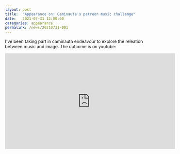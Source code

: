 ```yaml
---
layout: post
title:  "Appearance on: Caminauta's patreon music challenge"
date:   2021-07-31 12:00:00
categories: appearance
permalink: /news/20210731-001
---
```


I've been taking part in caminauta endeavour to <!--more--> explore the releation between music and image. The outcome is on youtube:

<iframe width="560" height="315" src="https://www.youtube.com/embed/AAxtYXf-0zI?controls=0" title="YouTube video player" frameborder="0" allow="accelerometer; autoplay; clipboard-write; encrypted-media; gyroscope; picture-in-picture" allowfullscreen></iframe>